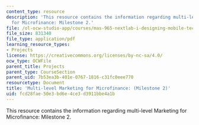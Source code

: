 ```yaml
---
content_type: resource
description: 'This resource contains the information regarding multi-level Marketing
  for Microfinance: Milestone 2.'
file: /ol-ocw-studio-app/courses/mas-965-nextlab-i-designing-mobile-technologies-for-the-next-billion-users-fall-2008/fcd28fae50e3bd6e4ce3d3911bbe4a1b_MITMAS_965F08_money_m2.pdf
file_size: 831340
file_type: application/pdf
learning_resource_types:
- Projects
license: https://creativecommons.org/licenses/by-nc-sa/4.0/
ocw_type: OCWFile
parent_title: Projects
parent_type: CourseSection
parent_uid: 7b53ea3b-401e-0767-1816-c31fc0eee770
resourcetype: Document
title: 'Multi-level Marketing for Microfinance: (Milestone 2)'
uid: fcd28fae-50e3-bd6e-4ce3-d3911bbe4a1b
---
```

This resource contains the information regarding multi-level Marketing for Microfinance: Milestone 2.